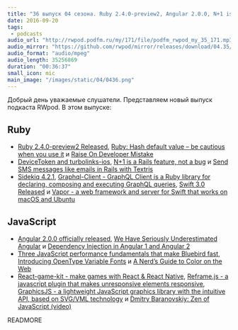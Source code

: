 ```yaml
---
title: "36 выпуск 04 сезона. Ruby 2.4.0-preview2, Angular 2.0.0, N+1 is a Rails feature, OpenType Variable Fonts, Reframe.js и прочее"
date: 2016-09-20
tags:
 - podcasts
audio_url: "http://rwpod.podfm.ru/my/171/file/podfm_rwpod_my_35_171.mp3"
audio_mirror: "https://github.com/rwpod/mirror/releases/download/04.35/0435.mp3"
audio_format: "audio/mpeg"
audio_length: 35256869
duration: "00:36:37"
small_icon: mic
main_image: "/images/static/04/0436.png"
---
```


Добрый день уважаемые слушатели. Представляем новый выпуск подкаста RWpod. В этом выпуске:

## Ruby

 - [Ruby 2.4.0-preview2 Released](https://www.ruby-lang.org/en/news/2016/09/08/ruby-2-4-0-preview2-released/), [Ruby: Hash default value – be cautious when you use it](http://dev.mensfeld.pl/2016/09/ruby-hash-default-value-be-cautious-when-you-use-it/) и [Raise On Developer Mistake](http://www.rubypigeon.com/posts/raise-on-developer-mistake/)
 - [DeviceToken and turbolinks-ios](https://buildtoship.com/devicetoken-and-turbolinks-ios/), [N+1 is a Rails feature, not a bug](https://rossta.net/blog/n+1-is-a-rails-feature.html) и [Send SMS messages like emails in Rails with Textris](https://www.twilio.com/blog/2016/09/send-sms-messages-like-emails-in-rails-with-textris.html)
 - [Sidekiq 4.2.1](https://github.com/mperham/sidekiq/blob/master/Changes.md#421), [Graphql-Client - GraphQL Client is a Ruby library for declaring, composing and executing GraphQL queries](https://github.com/github/graphql-client), [Swift 3.0 Released](https://swift.org/blog/swift-3-0-released/) и [Vapor - a web framework and server for Swift that works on macOS and Ubuntu](http://vapor.codes/)

## JavaScript

 - [Angular 2.0.0 officially released](http://angularjs.blogspot.com/2016/09/angular2-final.html), [We Have Seriously Underestimated Angular](http://developer.telerik.com/featured/you-have-seriously-underestimated-angular/) и [Dependency Injection in Angular 1 and Angular 2](https://vsavkin.com/dependency-injection-in-angular-1-and-angular-2-d69589979c18)
 - [Three JavaScript performance fundamentals that make Bluebird fast](https://reaktor.com/blog/javascript-performance-fundamentals-make-bluebird-fast/), [Introducing OpenType Variable Fonts](https://medium.com/@tiro/https-medium-com-tiro-introducing-opentype-variable-fonts-12ba6cd2369) и [A Nerd’s Guide to Color on the Web](https://css-tricks.com/nerds-guide-color-web/)
 - [React-game-kit - make games with React & React Native](https://github.com/FormidableLabs/react-game-kit), [Reframe.js - a javascript plugin that makes unresponsive elements responsive](https://dollarshaveclub.github.io/reframe.js/), [GraphicsJS - a lightweight JavaScript graphics library with the intuitive API, based on SVG/VML technology](http://www.graphicsjs.org/) и [Dmitry Baranovskiy: Zen of JavaScript (video)](https://www.youtube.com/watch?v=QHs55-5FzgA)


READMORE

